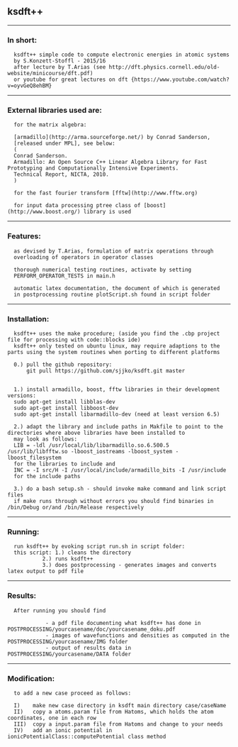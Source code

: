 ## ksdft++
______

### In short:
	  ksdft++ simple code to compute electronic energies in atomic systems
	  by S.Konzett-Stoffl - 2015/16
	  after lecture by T.Arias (see http://dft.physics.cornell.edu/old-website/minicourse/dft.pdf)
	  or youtube for great lectures on dft {https://www.youtube.com/watch?v=oyvGeQ8ehBM}
	  
______
### External libraries used are:

	  for the matrix algebra:
	  
	  [armadillo](http://arma.sourceforge.net/) by Conrad Sanderson,
	  [released under MPL], see below:
	  (
	  Conrad Sanderson.
	  Armadillo: An Open Source C++ Linear Algebra Library for Fast Prototyping and Computationally Intensive Experiments.
	  Technical Report, NICTA, 2010. 
	  )
	  
	  for the fast fourier transform [fftw](http://www.fftw.org) 
	  
	  for input data processing ptree class of [boost](http://www.boost.org/) library is used
	 
______	 
### Features:
	  
	  as devised by T.Arias, formulation of matrix operations through
	  overloading of operators in operator classes
	  
	  thorough numerical testing routines, activate by setting
	  PERFORM_OPERATOR_TESTS in main.h
	  
	  automatic latex documentation, the document of which is generated 
	  in postprocessing routine plotScript.sh found in script folder

______
### Installation:

	  ksdft++ uses the make procedure; (aside you find the .cbp project file for processing with code::blocks ide)
	  ksdft++ only tested on ubuntu linux, may require adaptions to the parts using the system routines when porting to different platforms
	  
	  0.) pull the github repository:  
	      git pull https://github.com/sjjko/ksdft.git master
	      
	  
	  1.) install armadillo, boost, fftw libraries in their development versions:
	  sudo apt-get install libblas-dev
	  sudo apt-get install libboost-dev
	  sudo apt-get install libarmadillo-dev (need at least version 6.5)
	  
	  2.) adapt the library and include paths in Makfile to point to the directories where above libraries have been installed to
	  may look as follows:
	  LIB = -ldl /usr/local/lib/libarmadillo.so.6.500.5 /usr/lib/libfftw.so -lboost_iostreams -lboost_system -lboost_filesystem 
	  for the libraries to include and
	  INC = -I src/H -I /usr/local/include/armadillo_bits -I /usr/include 
	  for the include paths
	  
	  3.) do a bash setup.sh - should invoke make command and link script files
	  if make runs through without errors you should find binaries in /bin/Debug or/and /bin/Release respectively

______
### Running:

	  run ksdft++ by evoking script run.sh in script folder:
	  this script: 1.) cleans the directory
		       2.) runs ksdft++
		       3.) does postprocessing - generates images and converts latex output to pdf file

______
### Results:

	  After running you should find 
			  
			    - a pdf file documenting what ksdft++ has done in POSTPROCESSING/yourcasename/doc/yourcasename_doku.pdf
			    - images of wavefunctions and densities as computed in the POSTPROCESSING/yourcasename/IMG folder
			    - output of results data in POSTPROCESSING/yourcasename/DATA folder
			    
______
### Modification:

	  to add a new case proceed as follows:
	  
	  I) 	make new case directory in ksdft main directory case/caseName
	  II) 	copy a atoms.param file from Hatoms, which holds the atom coordinates, one in each row
	  III) 	copy a input.param file from Hatoms and change to your needs
	  IV) 	add an ionic potential in ionicPotentialClass::computePotential class method 
	  
	  

